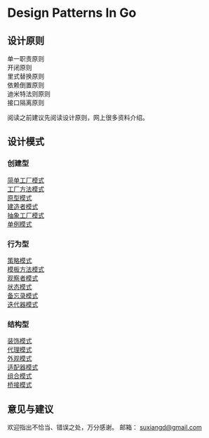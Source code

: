 # Design Patterns In Go

## 设计原则
单一职责原则  
开闭原则  
里式替换原则  
依赖倒置原则  
迪米特法则原则  
接口隔离原则

阅读之前建议先阅读设计原则，网上很多资料介绍。

## 设计模式
### 创建型
[简单工厂模式](./simple_factory)  
[工厂方法模式](./factory_method)  
[原型模式](./prototype)  
[建造者模式](./builder)  
[抽象工厂模式](./abstract_factory)  
[单例模式](./singleton)

### 行为型
[策略模式](./strategy)  
[模板方法模式](./template_method)  
[观察者模式](./observer)  
[状态模式](./state)  
[备忘录模式](./memento)  
[迭代器模式](./iterator)

### 结构型
[装饰模式](./decorator)  
[代理模式](./proxy)  
[外观模式](./facade)  
[适配器模式](./adapter)  
[组合模式](./composite)  
[桥接模式](./bridge)

## 意见与建议
欢迎指出不恰当、错误之处，万分感谢。
邮箱： suxiangd@gmail.com
